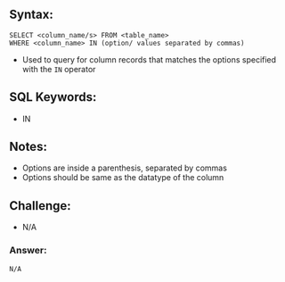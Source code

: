 ## Syntax:

```
SELECT <column_name/s> FROM <table_name>
WHERE <column_name> IN (option/ values separated by commas)
```

- Used to query for column records that matches the options specified with the `IN` operator

## SQL Keywords:

- IN

## Notes:

- Options are inside a parenthesis, separated by commas
- Options should be same as the datatype of the column

## Challenge:

- N/A

### Answer:

```
N/A
```
